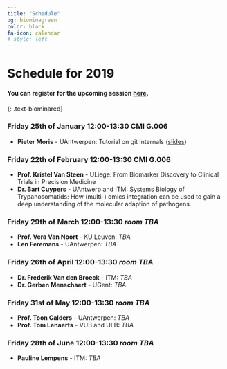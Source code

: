 ```yaml
---
title: "Schedule"
bg: biominagreen
color: black
fa-icon: calendar
# style: left
---
```


# Schedule for 2019

#### You can register for the upcoming session [here](https://goo.gl/forms/9gnNUiLWfZA59ATE2).
{: .text-biominared}

### Friday 25th of January 12:00-13:30 CMI G.006

* **Pieter Moris** - UAntwerpen: Tutorial on git internals ([slides](https://pmoris.github.io/git-gud/#/))

### Friday 22th of February 12:00-13:30 CMI G.006

* **Prof. Kristel Van Steen** - ULiege: From Biomarker Discovery to Clinical Trials in Precision Medicine
* **Dr. Bart Cuypers** - UAntwerp and ITM: Systems Biology of Trypanosomatids: How (multi-) omics integration can be used to gain a deep understanding of the molecular adaption of pathogens. 

### Friday 29th of March 12:00-13:30 _room TBA_

* **Prof. Vera Van Noort** - KU Leuven: _TBA_
* **Len Feremans** - UAntwerpen: _TBA_

### Friday 26th of April 12:00-13:30 _room TBA_

* **Dr. Frederik Van den Broeck** - ITM: _TBA_
* **Dr. Gerben Menschaert** - UGent: _TBA_

### Friday 31st of May 12:00-13:30 _room TBA_

* **Prof. Toon Calders** - UAntwerpen: _TBA_
* **Prof. Tom Lenaerts** - VUB and ULB: _TBA_

### Friday 28th of June 12:00-13:30 _room TBA_

* **Pauline Lempens**  - ITM: _TBA_
